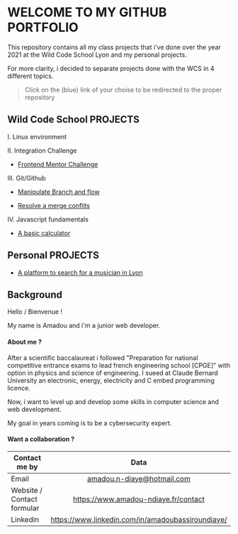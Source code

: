 # WELCOME TO MY GITHUB PORTFOLIO

This repository contains all my class projects that i've done over the year 2021 at the Wild Code School Lyon and my personal projects.

For more clarity, i decided to separate projects done with the WCS in 4 different topics.

> Click on the (blue) link of your choise to be redirected to the proper repository

## Wild Code School PROJECTS

I. Linux environment

II. Integration Challenge

 - [Frontend Mentor Challenge](https://github.com/Bachir-Ndiaye/crowdfunding-product-page-main)

III. Git/Github

 - [Manipulate Branch and flow](https://github.com/Bachir-Ndiaye/website-flow)

 - [Resolve a merge conflits](https://github.com/Bachir-Ndiaye/merge-conflits)
  
IV. Javascript fundamentals

 - [A basic calculator](https://github.com/Bachir-Ndiaye/calculator-js)


## Personal PROJECTS

 - [A platform to search for a musician in Lyon](https://github.com/Bachir-Ndiaye/ProjetWCS-LesMusiciens)

## Background
Hello / Bienvenue ! 

My name is Amadou and i'm a junior web developer. 

#### About me ?

After a scientific baccalaureat i followed "Preparation for national competitive entrance exams to lead french engineering school [CPGE]" with option in physics and science of engineering. I sueed at Claude Bernard University an electronic, energy, electricity and C embed programming licence.

Now, i want to level up and develop some skills in computer science and web development.

My goal in years coming is to be a cybersecurity expert.

#### Want a collaboration ?

| Contact me by        | Data           |
| ------------- |:-------------:|
| Email      | amadou.n-diaye@hotmail.com |
| Website / Contact formular     |  https://www.amadou-ndiaye.fr/contact     |
| Linkedin | https://www.linkedin.com/in/amadoubassiroundiaye/      |



  
